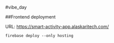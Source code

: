 #vibe_day


##Frontend deployment

URL: https://smart-activity-app.alaskaritech.com/


```
firebase deploy --only hosting
```